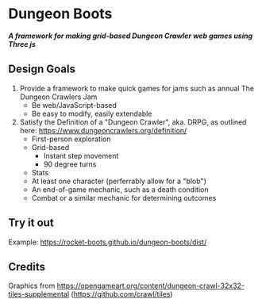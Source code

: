# Dungeon Boots
***A framework for making grid-based Dungeon Crawler web games using Three js***

## Design Goals

1. Provide a framework to make quick games for jams such as annual The Dungeon Crawlers Jam
	- Be web/JavaScript-based
	- Be easy to modify, easily extendable
2. Satisfy the Definition of a "Dungeon Crawler", aka. DRPG, as outlined here: https://www.dungeoncrawlers.org/definition/
	- First-person exploration
	- Grid-based
		- Instant step movement
		- 90 degree turns
	- Stats
	- At least one character (perferrably allow for a "blob")
	- An end-of-game mechanic, such as a death condition
	- Combat or a similar mechanic for determining outcomes

## Try it out

Example: https://rocket-boots.github.io/dungeon-boots/dist/

## Credits

Graphics from https://opengameart.org/content/dungeon-crawl-32x32-tiles-supplemental (https://github.com/crawl/tiles)
